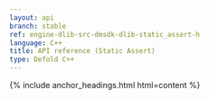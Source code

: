 ```yaml
---
layout: api
branch: stable
ref: engine-dlib-src-dmsdk-dlib-static_assert-h
language: C++
title: API reference (Static Assert)
type: Defold C++
---
```

{% include anchor_headings.html html=content %}